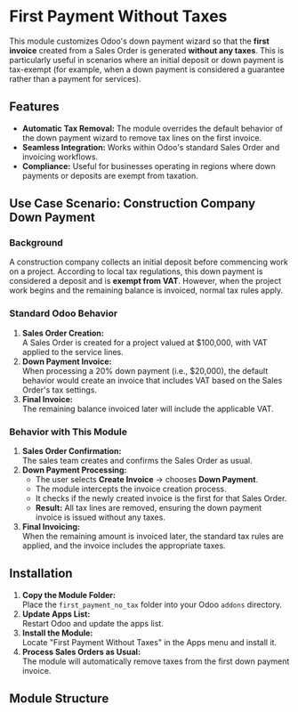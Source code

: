 # First Payment Without Taxes

This module customizes Odoo's down payment wizard so that the **first invoice** created from a Sales Order is generated **without any taxes**. This is particularly useful in scenarios where an initial deposit or down payment is tax-exempt (for example, when a down payment is considered a guarantee rather than a payment for services).

## Features

- **Automatic Tax Removal:** The module overrides the default behavior of the down payment wizard to remove tax lines on the first invoice.
- **Seamless Integration:** Works within Odoo's standard Sales Order and invoicing workflows.
- **Compliance:** Useful for businesses operating in regions where down payments or deposits are exempt from taxation.

## Use Case Scenario: Construction Company Down Payment

### Background

A construction company collects an initial deposit before commencing work on a project. According to local tax regulations, this down payment is considered a deposit and is **exempt from VAT**. However, when the project work begins and the remaining balance is invoiced, normal tax rules apply.

### Standard Odoo Behavior

1. **Sales Order Creation:**  
   A Sales Order is created for a project valued at $100,000, with VAT applied to the service lines.
2. **Down Payment Invoice:**  
   When processing a 20% down payment (i.e., $20,000), the default behavior would create an invoice that includes VAT based on the Sales Order's tax settings.
3. **Final Invoice:**  
   The remaining balance invoiced later will include the applicable VAT.

### Behavior with This Module

1. **Sales Order Confirmation:**  
   The sales team creates and confirms the Sales Order as usual.
2. **Down Payment Processing:**  
   - The user selects **Create Invoice** → chooses **Down Payment**.
   - The module intercepts the invoice creation process.
   - It checks if the newly created invoice is the first for that Sales Order.
   - **Result:** All tax lines are removed, ensuring the down payment invoice is issued without any taxes.
3. **Final Invoicing:**  
   When the remaining amount is invoiced later, the standard tax rules are applied, and the invoice includes the appropriate taxes.

## Installation

1. **Copy the Module Folder:**  
   Place the `first_payment_no_tax` folder into your Odoo `addons` directory.
2. **Update Apps List:**  
   Restart Odoo and update the apps list.
3. **Install the Module:**  
   Locate "First Payment Without Taxes" in the Apps menu and install it.
4. **Process Sales Orders as Usual:**  
   The module will automatically remove taxes from the first down payment invoice.

## Module Structure

